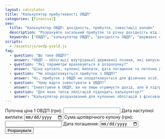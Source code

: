 ```yaml
---
layout: calculator
title: "Калькулятор прибутковості ОВДП"
categories: [financial]
seo:
  title: "Калькулятор ОВДП: дохідність, прибуток, інвестиції онлайн"
  description: "Розрахуйте загальний прибуток та річну дохідність від інвестицій в ОВДП. Враховується ціна купівлі, купони, дата погашення."
  keywords: ["ОВДП", "калькулятор ОВДП", "дохідність ОВДП", "державні облігації", "прибуток ОВДП", "інвестиції", "фінанси", "облігації"]
scripts:
  - /assets/js/ovdp-yield.js
faq:
  - question: "Що таке ОВДП?"
    answer: "ОВДП — облігації внутрішньої державної позики, які випускає уряд України для залучення коштів."
  - question: "Які параметри враховуються в розрахунку?"
    answer: "Ціна купівлі, купонні виплати, дата погашення та поточна дата. Розрахунок проводиться для одного ОВДП з номіналом 1000 грн."
  - question: "Чи оподатковується прибуток з ОВДП?"
    answer: "Ні, прибуток з ОВДП не оподатковується для фізичних осіб. Це вигідна інвестиція з гарантованим доходом від держави."
  - question: "Чому варто інвестувати в ОВДП?"
    answer: "Інвестуючи в ОВДП, ви не лише отримуєте дохід, але й підтримуєте економіку та Збройні Сили України."
  - question: "Для яких типів облігацій підходить калькулятор?"
    answer: "Калькулятор розрахований для купонних облігацій з фіксованою щопіврічною виплатою."
---
```


<form id="ovdp-form" autocomplete="off">
  <label>Поточна ціна 1 ОВДП (грн):
    <input type="number" id="price" min="0" step="0.01" required>
  </label>
  <label>Дата наступної виплати:
    <input type="date" id="nextDate" required>
  </label>
  <label>Сума щопіврічного купону (грн):
    <input type="number" id="nextCoupon" min="0" step="0.01" required>
  </label>
  <label>Дата погашення:
    <input type="date" id="finalDate" required>
  </label>
  <button type="submit">Розрахувати</button>
</form>

<div id="ovdp-result" class="result"></div>
